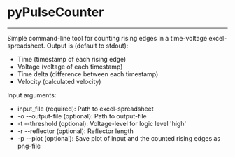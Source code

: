 # pyPulseCounter
---
Simple command-line tool for counting rising edges in a time-voltage excel-spreadsheet.
Output is (default to stdout):
+ Time (timestamp of each rising edge)
+ Voltage (voltage of each timestamp)
+ Time delta (difference between each timestamp)
+ Velocity (calculated velocity)

Input arguments:
+ input_file (required): Path to excel-spreadsheet
+ -o --output-file (optional): Path to output-file
+ -t --threshold (optional): Voltage-level for logic level 'high'
+ -r --reflector (optional): Reflector length
+ -p --plot (optional): Save plot of input and the counted rising edges as png-file
